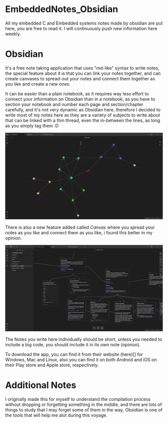 # EmbeddedNotes_Obsidian
All my embedded C and Embedded systems notes made by obsidian are put here, you are free to read it. I will continuously push new information here weekly. 

# Obsidian
It's a free note taking application that uses "md-like" syntax to write notes, the special feature about it is that you can link your notes together, and can create canvases to spread-out your notes and connect them together as you like and create a new ones. 

It can be easier than a plain notebook, as it requires way less effort to connect your information on Obsidian than in a notebook, as you have to section your notebook and number each page and section/chapter carefully, and it's not very dynamic as Obsidian here, therefore I decided to write most of my notes here as they are a variety of subjects to write about that can be linked with a thin thread, even the in-between the lines, as long as you simply tag them :D

![Graph View Example](Other%20Resources/Obsidian_Graph_view.png)

There is also a new feature added called *Canvas* where you spread your notes as you like and connect them as you like, i found this better in my opinion.

 ![Canvas Example](Other%20Resources/Obsidian_Canvas_1.png)

The Notes you write here individually should be short, unless you needed to include a big code, you should include it in its own note (opinion).

To download the app, you can find it from their website (here)[] for Windows, Mac and Linux, also you can find it on both Android and iOS on their Play store and Apple store, respectively.

# Additional Notes
I originally made this for myself to understand the compilation process without dropping or forgetting something in the middle, and there are lots of things to study that I may forget some of them in the way, Obsidian is one of the tools that will help me alot during this voyage. 